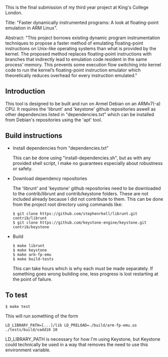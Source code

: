 This is the final submission of my third year project at King's College London.

Title: "Faster dynamically instrumented programs: A look at floating-point emulation in ARM Linux".

Abstract: "This project borrows existing dynamic program instrumentation techniques to propose a faster method of emulating floating-point instructions on Unix-like operating systems than what is provided by the kernel. The proposed method replaces floating-point instructions with branches that indirectly lead to emulation code resident in the same process’ memory. This prevents some execution flow switching into kernel code to run the kernel’s floating-point instruction emulator which theoretically reduces overhead for every instruction emulated."


Introduction
-------------------

This tool is designed to be built and run on Armel Debian on an ARMv7(-a) CPU. It requires the 'librunt' and 'keystone' github repositories aswell as other dependencies listed in "dependencies.txt" which can be installed from Debian's repositories using the 'apt' tool.


Build instructions
-------------------

- Install dependencies from "dependencies.txt"

    This can be done using "install-dependencies.sh", but as with any provided shell script, I make no guarantees especially about robustness or safety.

- Download dependency repositories

  The 'librunt' and 'keystone' github repositories need to be downloaded to the contrib/librunt and contrib/keystone folders.
  These are not included already because I did not contribute to them.
  This can be done from the project root directory using commands like:
  
  ```
  $ git clone https://github.com/stephenrkell/librunt.git contrib/librunt
  $ git clone https://github.com/keystone-engine/keystone.git contrib/keystone
  ```

- Build

    ```
    $ make librunt
    $ make keystone
    $ make arm-fp-emu
    $ make build-tests
    ```
    This can take hours which is why each must be made separately. If something goes wrong building one, less progress is lost restarting at the point of failure.
    
To test
--------
```
$ make test
```

This will run something of the form
```
LD_LIBRARY_PATH=[...]/lib LD_PRELOAD=./build/arm-fp-emu.so ./tests/build/vadd10 10
```

LD_LIBRARY_PATH is necessary for how I'm using Keystone, but Keystone could technically be used in a way that removes the need to use this environment variable.
